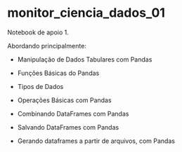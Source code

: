 # monitor_ciencia_dados_01

Notebook de apoio 1.

Abordando principalmente:

* Manipulação de Dados Tabulares com Pandas

* Funções Básicas do Pandas

* Tipos de Dados

* Operações Básicas com Pandas

* Combinando DataFrames com Pandas

* Salvando DataFrames com Pandas

* Gerando dataframes a partir de arquivos, com Pandas
